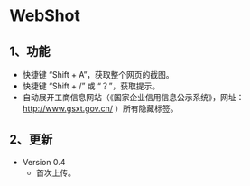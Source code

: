 # WebShot

## 1、功能
* 快捷键 “Shift + A”，获取整个网页的截图。
* 快捷键 “Shift + /” 或 “？”，获取提示。
* 自动展开工商信息网站（《国家企业信用信息公示系统》，网址：http://www.gsxt.gov.cn/ ）所有隐藏标签。


## 2、更新
* Version 0.4
    * 首次上传。
